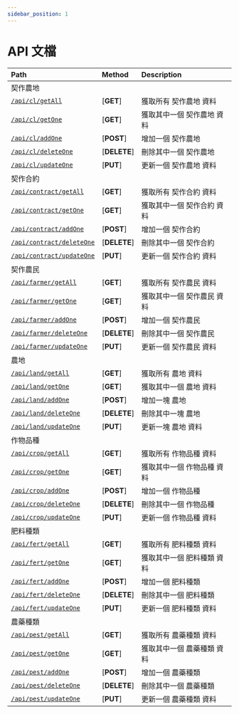 ```yaml
---
sidebar_position: 1
---
```



# API 文檔


| Path | Method | Description |
| :------ | :------ | :------ |
| 契作農地 |  |  |
| [`/api/cl/getAll`](./cl/getAll.md) | [**GET**] | 獲取所有 契作農地 資料  
| [`/api/cl/getOne`](./cl/getOne.md) | [**GET**] | 獲取其中一個 契作農地 資料  
| [`/api/cl/addOne`](./cl/addOne.md) | [**POST**] | 增加一個 契作農地  
| [`/api/cl/deleteOne`](./cl/deleteOne.md) | [**DELETE**] | 刪除其中一個 契作農地  
| [`/api/cl/updateOne`](./cl/updateOne.md) | [**PUT**] | 更新一個 契作農地 資料  
| 契作合約 |  |  |
| [`/api/contract/getAll`](./contract/getAll.md) | [**GET**] | 獲取所有 契作合約 資料  
| [`/api/contract/getOne`](./contract/getOne.md) | [**GET**] | 獲取其中一個 契作合約 資料  
| [`/api/contract/addOne`](./contract/addOne.md) | [**POST**] | 增加一個 契作合約  
| [`/api/contract/deleteOne`](./contract/deleteOne.md) | [**DELETE**] | 刪除其中一個 契作合約  
| [`/api/contract/updateOne`](./contract/updateOne.md) | [**PUT**] | 更新一個 契作合約 資料  
| 契作農民 |  |  |
| [`/api/farmer/getAll`](./farmer/getAll.md) | [**GET**] | 獲取所有 契作農民 資料  
| [`/api/farmer/getOne`](./farmer/getOne.md) | [**GET**] | 獲取其中一個 契作農民 資料  
| [`/api/farmer/addOne`](./farmer/addOne.md) | [**POST**] | 增加一個 契作農民  
| [`/api/farmer/deleteOne`](./farmer/deleteOne.md) | [**DELETE**] | 刪除其中一個 契作農民  
| [`/api/farmer/updateOne`](./farmer/updateOne.md) | [**PUT**] | 更新一個 契作農民 資料  
| 農地 |  |  |
| [`/api/land/getAll`](./land/getAll.md) | [**GET**] | 獲取所有 農地 資料  
| [`/api/land/getOne`](./land/getOne.md) | [**GET**] | 獲取其中一個 農地 資料  
| [`/api/land/addOne`](./land/addOne.md) | [**POST**] | 增加一塊 農地  
| [`/api/land/deleteOne`](./land/deleteOne.md) | [**DELETE**] | 刪除其中一塊 農地  
| [`/api/land/updateOne`](./land/updateOne.md) | [**PUT**] | 更新一塊 農地 資料  
| 作物品種 |  |  |
| [`/api/crop/getAll`](./crop/getAll.md) | [**GET**] | 獲取所有 作物品種 資料  
| [`/api/crop/getOne`](./crop/getOne.md) | [**GET**] | 獲取其中一個 作物品種 資料  
| [`/api/crop/addOne`](./crop/addOne.md) | [**POST**] | 增加一個 作物品種  
| [`/api/crop/deleteOne`](./crop/deleteOne.md) | [**DELETE**] | 刪除其中一個 作物品種  
| [`/api/crop/updateOne`](./crop/updateOne.md) | [**PUT**] | 更新一個 作物品種 資料  
| 肥料種類 |  |  |
| [`/api/fert/getAll`](./fert/getAll.md) | [**GET**] | 獲取所有 肥料種類 資料  
| [`/api/fert/getOne`](./fert/getOne.md) | [**GET**] | 獲取其中一個 肥料種類 資料  
| [`/api/fert/addOne`](./fert/addOne.md) | [**POST**] | 增加一個 肥料種類  
| [`/api/fert/deleteOne`](./fert/deleteOne.md) | [**DELETE**] | 刪除其中一個 肥料種類  
| [`/api/fert/updateOne`](./crop/updateOne.md) | [**PUT**] | 更新一個 肥料種類 資料  
| 農藥種類 |  |  |
| [`/api/pest/getAll`](./pest/getAll.md) | [**GET**] | 獲取所有 農藥種類 資料  
| [`/api/pest/getOne`](./pest/getOne.md) | [**GET**] | 獲取其中一個 農藥種類 資料  
| [`/api/pest/addOne`](./pest/addOne.md) | [**POST**] | 增加一個 農藥種類  
| [`/api/pest/deleteOne`](./pest/deleteOne.md) | [**DELETE**] | 刪除其中一個 農藥種類  
| [`/api/pest/updateOne`](./crop/updateOne.md) | [**PUT**] | 更新一個 農藥種類 資料  

